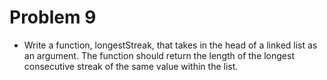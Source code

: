 # Problem 9

- Write a function, longestStreak, that takes in the head of a linked list as an argument. The function should return the length of the longest consecutive streak of the same value within the list.
